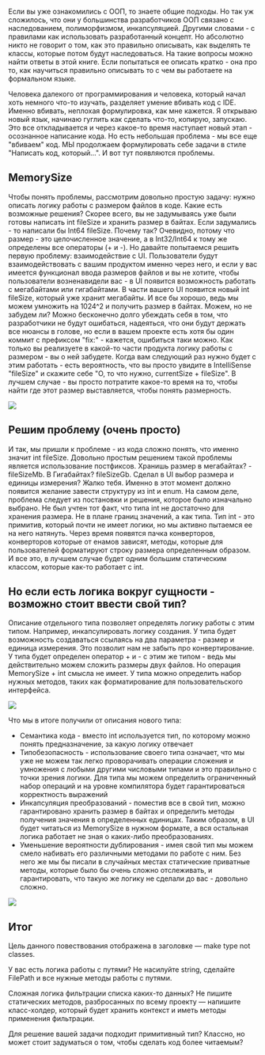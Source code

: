 Если вы уже ознакомились с ООП, то знаете общие подходы. Но так уж сложилось, что они у большинства разработчиков ООП связано с наследованием, полиморфизмом, инкапсуляцией. Другими словами - с правилами как использовать разработанный концепт. Но абсолютно никто не говорит о том, как это правильно описывать, как выделять те классы, которые потом будут наследоваться. На такие вопросы можно найти ответы в этой книге. Если попытаться ее описать кратко - она про то, как научиться правильно описывать то с чем вы работаете на формальном языке.


Человека далекого от программирования и человека, который начал хоть немного что-то изучать, разделяет умение вбивать код с IDE. Именно вбивать, неплохая формулировка, как мне кажется. Я открываю новый язык, начинаю гуглить как сделать что-то, копирую, запускаю. Это все откладывается и через какое-то время наступает новый этап - осознанное написание кода. 
Но есть небольшая проблема - мы все еще "вбиваем" код. МЫ продолжаем формулировать себе задачи в стиле "Написать код, который...". И вот тут появляются проблемы.

## MemorySize

Чтобы понять проблемы, рассмотрим довольно простую задачу: нужно описать логику работы с размером файлов в коде. Какие есть возможные решения? Скорее всего, вы не задумываясь уже были готовы написать int fileSize и хранить размер в байтах. Если задумались - то написали бы Int64 fileSize. Почему так? Очевидно, потому что размер - это целочисленное значение, а в Int32/Int64 к тому же определены все операторы (+ и -). Но давайте попытаемся решить первую проблему: взаимодействие с UI. Пользователи будут взаимодействовать с вашим продуктом именно через него, и если у вас имеется функционал ввода размеров файлов и вы не хотите, чтобы пользователи возненавидели вас - в UI появится возможность работать с мегабайтами или гигабайтами. В части вашего UI появится новый int fileSize, который уже хранит мегабайты. И все бы хорошо, ведь мы можем умножить на 1024^2 и получить размер в байтах. Можем, но не забудем ли? Можно бесконечно долго убеждать себя в том, что разработчики не будут ошибаться, надеяться, что они будут держать все нюансы в голове, но если в вашем проекте есть хотя бы один коммит с префиксом "fix:" - кажется, ошибиться таки можно. Как только вы реализуете в какой-то части продукта логику работы с размером - вы о ней забудете. Когда вам следующий раз нужно будет с этим работать - есть вероятность, что вы просто увидите в IntelliSense "fileSize" и скажите себе "О, то что нужно, currentSize + fileSize". В лучшем случае - вы просто потратите какое-то время на то, чтобы найти где этот размер выставляется, чтобы понять размерность.

![](img/img-1.jpg)

## Решим проблему (очень просто)

И так, мы пришли к проблеме - из кода сложно понять, что именно значит int fileSize. Довольно простым решением такой проблемы является использование постфиксов.
Хранишь размер в мегабайтах? - fileSizeMb.
В Гигабайтах? fileSizeGb.
Сделал в UI выбор размера и единицы измерения? Жалко тебя. Именно в этот момент должно появится желание завести структуру из int и enum.
На самом деле, проблема следует из постановки и решения, которое было изначально выбрано. Не был учтен тот факт, что типа int не достаточно для хранения размера. Не в плане границ значений, а как типа. Тип int - это примитив, который почти не имеет логики, но мы активно пытаемся ее на него натянуть. Через время появятся пачка конверторов, конверторов которые от енамов зависят, методы, которые для пользователей форматируют строку размера определенным образом. И все это, в лучшем случае будет одним большим статическим классом, которые как-то работает с int.

## Но если есть логика вокруг сущности - возможно стоит ввести свой тип?

Описание отдельного типа позволяет определять логику работы с этим типом. Например, инкапсулировать логику создания. У типа будет возможность создаваться ссылаясь на два параметра - размер и единица измерения. Это позволит нам не забыть про конвертирование. У типа будет определен оператор + и - с этим же типом - ведь мы действительно можем сложить размеры двух файлов. Но операция MemorySize + int смысла не имеет. У типа можно определить набор нужных методов, таких как форматирование для пользовательского интерфейса.

![](img/img-2.jpg)

Что мы в итоге получили от описания нового типа:
- Семантика кода - вместо int используется тип, по которому можно понять предназначение, за какую логику отвечает
- Типобезопасность - использование своего типа означает, что мы уже не можем так легко проворачивать операции сложения и умножения с любыми другими числовыми типами и это правильно с точки зрения логики. Для типа мы можем определить ограниченный набор операций и на уровне компилятора будет гарантироваться корректность выражений
- Инкапсуляция преобразований - поместив все в свой тип, можно гарантировано хранить размер в байтах и определить методы получения значения в определенных единицах. Таким образом, в UI будет читаться из MemorySize в нужном формате, а вся остальная логика работает не зная о каких-либо преобразованиях.
- Уменьшение вероятности дублирования - имея свой тип мы можем смело набивать его различными методами по работе с ним. Без него же мы бы писали в случайных местах статические приватные методы, которые было бы очень сложно отслеживать, и гарантировать, что такую же логику не сделали до вас - довольно сложно.

![](img/img-3.jpg)

## Итог

Цель данного повествования отображена в заголовке — make type not classes.

У вас есть логика работы с путями? Не насилуйте string, сделайте FilePath и все нужные методы работы с путями.

Сложная логика фильтрации списка каких-то данных? Не пишите статических методов, разбросанных по всему проекту — напишите класс-холдер, который будет хранить контекст и иметь методы применения фильтрации.

Для решение вашей задачи подходит примитивный тип? Классно, но может стоит задуматься о том, чтобы сделать код более читаемым?